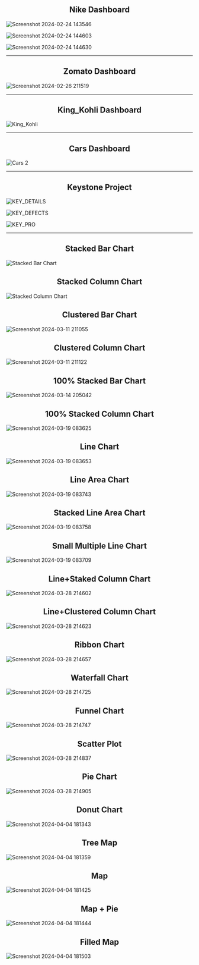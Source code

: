 <h2 align="center"> Nike Dashboard </h2>

![Screenshot 2024-02-24 143546](https://github.com/ROB6665/POWER_BI/assets/121626867/bfe3ca3f-0a5d-4932-9790-450a7433340b)

![Screenshot 2024-02-24 144603](https://github.com/ROB6665/POWER_BI/assets/121626867/aba0b13c-8a29-4c8b-8f74-64da19b9dd35)

![Screenshot 2024-02-24 144630](https://github.com/ROB6665/POWER_BI/assets/121626867/82f09cb5-e01d-46ad-8a14-f28b8827a7bf)

<hr>

<h2 align="center"> Zomato Dashboard </h2>

![Screenshot 2024-02-26 211519](https://github.com/ROB6665/POWER_BI/assets/121626867/0444338f-c2ff-4bfa-a778-c866d7c7e3f8)

<hr>

<h2 align="center"> King_Kohli Dashboard </h2>

![King_Kohli](https://github.com/ROB6665/POWER_BI/assets/121626867/ba8d459d-4ebb-4b30-8296-723e542cfaf5)

<hr>

<h2 align="center"> Cars Dashboard </h2>

![Cars 2](https://github.com/ROB6665/POWER_BI/assets/121626867/7c3f54ba-7d2c-4854-b2d2-52d0e9ac900e)

<hr>

<h2 align="center"> Keystone Project </h2>

![KEY_DETAILS](https://github.com/ROB6665/POWER_BI/assets/121626867/c3a0143a-9f7b-4a87-88c9-27620e7e7399)

![KEY_DEFECTS](https://github.com/ROB6665/POWER_BI/assets/121626867/acb8b710-8d9b-477b-9bdb-8abc6f76a9df)

![KEY_PRO](https://github.com/ROB6665/POWER_BI/assets/121626867/56158e10-cde0-497a-b634-f08148d83cd6)

<hr>

<h2 align="center"> Stacked Bar Chart </h2>

![Stacked Bar Chart](https://github.com/ROB6665/POWER_BI/assets/121626867/2cf48860-a897-415b-8e23-614b25055df7)

<h2 align="center"> Stacked Column Chart </h2>

![Stacked Column Chart](https://github.com/ROB6665/POWER_BI/assets/121626867/31ac51ae-1ff8-4bbb-b0d6-3b20cbaba82b)

<h2 align="center"> Clustered Bar Chart </h2>

![Screenshot 2024-03-11 211055](https://github.com/ROB6665/POWER_BI/assets/121626867/bcb00667-2b07-4516-90d3-3265f6c36b7f)

<h2 align="center"> Clustered Column Chart </h2>

![Screenshot 2024-03-11 211122](https://github.com/ROB6665/POWER_BI/assets/121626867/5ed2a486-cb40-4124-8917-1068aea2e956)

<h2 align="center"> 100% Stacked Bar Chart </h2>

![Screenshot 2024-03-14 205042](https://github.com/ROB6665/POWER_BI/assets/121626867/218904c1-dcb2-41ed-874b-84cb2d241390)

<h2 align="center"> 100% Stacked Column Chart </h2>

![Screenshot 2024-03-19 083625](https://github.com/ROB6665/POWER_BI/assets/121626867/28ed3309-6e59-433c-9592-9c723170593f)

<h2 align="center"> Line Chart </h2>

![Screenshot 2024-03-19 083653](https://github.com/ROB6665/POWER_BI/assets/121626867/152faf94-d8c4-4718-9980-5242776db771)

<h2 align="center"> Line Area Chart </h2>

![Screenshot 2024-03-19 083743](https://github.com/ROB6665/POWER_BI/assets/121626867/77c3b4d5-82f1-47c9-b9b1-11d545b57f95)

<h2 align="center"> Stacked Line Area Chart </h2>

![Screenshot 2024-03-19 083758](https://github.com/ROB6665/POWER_BI/assets/121626867/79eedddf-d8de-4de3-b65d-c901463ebf28)

<h2 align="center"> Small Multiple Line Chart </h2>

![Screenshot 2024-03-19 083709](https://github.com/ROB6665/POWER_BI/assets/121626867/b5863511-f9c5-4be6-9ead-483c8687a61d)

<h2 align="center"> Line+Staked Column Chart </h2>

![Screenshot 2024-03-28 214602](https://github.com/ROB6665/POWER_BI/assets/121626867/6381ab02-3ca4-4b88-a647-7b108b9d00d8)

<h2 align="center"> Line+Clustered Column Chart </h2>

![Screenshot 2024-03-28 214623](https://github.com/ROB6665/POWER_BI/assets/121626867/179fb9ef-b4b2-4777-be00-2908a19b230a)

<h2 align="center"> Ribbon Chart </h2>

![Screenshot 2024-03-28 214657](https://github.com/ROB6665/POWER_BI/assets/121626867/81eb4a93-5446-4528-8b90-95e6d7f87140)

<h2 align="center"> Waterfall Chart </h2>

![Screenshot 2024-03-28 214725](https://github.com/ROB6665/POWER_BI/assets/121626867/977abdeb-0d39-4397-bcb9-a5d1a934e8bd)

<h2 align="center"> Funnel Chart </h2>

![Screenshot 2024-03-28 214747](https://github.com/ROB6665/POWER_BI/assets/121626867/234dd301-064f-4cb4-80e4-ce3ffd0ac23a)

<h2 align="center"> Scatter Plot </h2>

![Screenshot 2024-03-28 214837](https://github.com/ROB6665/POWER_BI/assets/121626867/b2c98a63-1c41-420e-88b2-9b6b67f97b61)

<h2 align="center"> Pie Chart </h2>

![Screenshot 2024-03-28 214905](https://github.com/ROB6665/POWER_BI/assets/121626867/0e0f0995-afd4-4401-b557-6fa19cedcdaf)

<h2 align="center"> Donut Chart </h2>

![Screenshot 2024-04-04 181343](https://github.com/ROB6665/POWER_BI/assets/121626867/ab0c3fdf-ac3f-4609-ad7d-4dba0d7c68af)

<h2 align="center"> Tree Map </h2>

![Screenshot 2024-04-04 181359](https://github.com/ROB6665/POWER_BI/assets/121626867/a64ef2fc-f7c5-4989-855a-8a96936bb540)

<h2 align="center"> Map </h2>

![Screenshot 2024-04-04 181425](https://github.com/ROB6665/POWER_BI/assets/121626867/c682f622-69d2-4045-8a36-57c9d5e0e8c3)

<h2 align="center"> Map + Pie </h2>

![Screenshot 2024-04-04 181444](https://github.com/ROB6665/POWER_BI/assets/121626867/32c367a8-6a76-415c-9f79-319d6e4a377d)

<h2 align="center"> Filled Map </h2>

![Screenshot 2024-04-04 181503](https://github.com/ROB6665/POWER_BI/assets/121626867/3ac072a8-a6e8-4b9b-b1c8-bedad5a65fdd)

